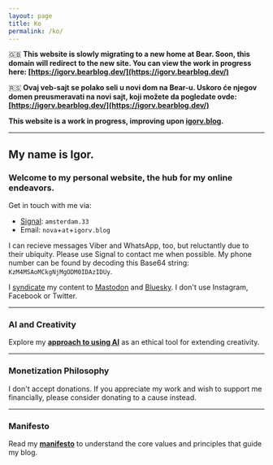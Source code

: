 ```yaml
---
layout: page
title: Ko
permalink: /ko/
---
```


🇬🇧 **This website is slowly migrating to a new home at Bear. Soon, this domain will redirect to the new site. You can view the work in progress here: [https://igorv.bearblog.dev/](https://igorv.bearblog.dev/)**

🇷🇸 **Ovaj veb-sajt se polako seli u novi dom na Bear-u. Uskoro će njegov domen preusmeravati na novi sajt, koji možete da pogledate ovde: [https://igorv.bearblog.dev/](https://igorv.bearblog.dev/)**

**This website is a work in progress, improving upon [igorv.blog](https://igorv.blog/ko/).** 

---

## My name is **Igor**. 

### Welcome to my personal website, the hub for my online endeavors.

Get in touch with me via:
- [Signal](https://signal.org/): `amsterdam.33`
- Email: `nova`+`at`+`igorv.blog`

I can recieve messages Viber and WhatsApp, too, but  reluctantly due to their ubiquity. Please use Signal to contact me when possible. My phone number can be found by decoding this Base64 string: `KzM4MSAoMCkgNjMgODM0IDAzIDUy`.

I [syndicate](https://indieweb.org/POSSE) my content to [Mastodon](https://mastodon.floe.earth/@factual) and [Bluesky](https://bsky.app/profile/igorv.blog). I don't use Instagram, Facebook or Twitter. 



---

### AI and Creativity
Explore my **[approach to using AI](/ai)** as an ethical tool for extending creativity.

---

### Monetization Philosophy
I don't accept donations. If you appreciate my work and wish to support me financially, please consider donating to a cause instead.

---

### Manifesto
Read my **[manifesto](/manifesto)** to understand the core values and principles that guide my blog.
